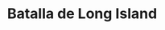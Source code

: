 ﻿---
title: "Batalla de Long Island"
permalink: periodes_814.html
layout: periode
dataInici: 1776-08-27
sidebar: periodes
pares:
  - 509:
    title: "Guerra de Independencia de los Estados Unidos"
    dataInici: "(1775-04-19)"
    dataFi: "(1783-09-03)"

fills:
jocsPrincipals:
jocsEscenaris:
jocsEpoca:
  - title: "Table Battles"
    bggId: 230650
    escenari: "Brooklyn Heights"
    dataInici: 
    dataFi: 

  - title: "Rebels & Redcoats: Volume III"
    bggId: 19304
    escenari: "Brooklyn"
    dataInici: 
    dataFi: 

jocsEpocaEscenaris:
---
